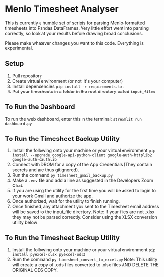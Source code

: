 # Menlo Timesheet Analyser
This is currently a humble set of scripts for parsing Menlo-formatted timesheets into Pandas DataFrames. Very little effort went into parsing correctly, so look at your results before drawing broad conclusions. 

Please make whatever changes you want to this code. Everything is experimental.

## Setup
1. Pull repository
2. Create virtual environment (or not, it's your computer)
3. Install dependencies `pip install -r requirements.txt`
4. Put your timesheets in a folder in the root directory called `input_files`

## To Run the Dashboard
To run the web dashboard, enter this in the terminal: `streamlit run dashboard.py`

## To Run the Timesheet Backup Utility
1. Install the following onto your machine or your virtual environment `pip install --upgrade google-api-python-client google-auth-httplib2 google-auth-oauthlib`
2. Connect with DROM for a copy of the App Credentials (They contain secrets and are thus gitignored).
2. Run the command `py timesheet_gmail_backup.py`
3. Make a `.env` file and add a line as suggested in the Developers Zoom Chat.
4. If you are using the utility for the first time you will be asked to login to your work Gmail and authorize the app.
5. Once authorized, wait for the utility to finish running.
6. Once finished, any attachment you sent to the Timesheet email address will be saved to the input_file directory.
Note: If your files are not .xlsx they may not be parsed correctly.  Consider using the XLSX conversion utility below

## To Run the Timesheet Backup Utility
1. Install the following onto your machine or your virtual environment `pip install pyexcel-xlsx pyexcel-ods3`
2. Rum the command `py timesheet_convert_to_excel.py`
Note: This utility will create a copy of .ods files converted to .xlsx files AND DELETE THE ORIGINAL ODS COPY.